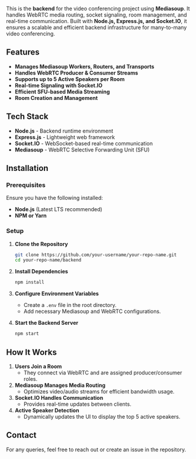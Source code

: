 This is the **backend** for the video conferencing project using **Mediasoup**. It handles WebRTC media routing, socket signaling, room management, and real-time communication. Built with **Node.js, Express.js, and Socket.IO**, it ensures a scalable and efficient backend infrastructure for many-to-many video conferencing.

## Features
- **Manages Mediasoup Workers, Routers, and Transports**
- **Handles WebRTC Producer & Consumer Streams**
- **Supports up to 5 Active Speakers per Room**
- **Real-time Signaling with Socket.IO**
- **Efficient SFU-based Media Streaming**
- **Room Creation and Management**

## Tech Stack
- **Node.js** - Backend runtime environment
- **Express.js** - Lightweight web framework
- **Socket.IO** - WebSocket-based real-time communication
- **Mediasoup** - WebRTC Selective Forwarding Unit (SFU)

## Installation
### Prerequisites
Ensure you have the following installed:
- **Node.js** (Latest LTS recommended)
- **NPM or Yarn**

### Setup
1. **Clone the Repository**
   ```bash
   git clone https://github.com/your-username/your-repo-name.git
   cd your-repo-name/backend
   ```

2. **Install Dependencies**
   ```bash
   npm install
   ```

3. **Configure Environment Variables**
   - Create a `.env` file in the root directory.
   - Add necessary Mediasoup and WebRTC configurations.

4. **Start the Backend Server**
   ```bash
   npm start
   ```

## How It Works
1. **Users Join a Room**
   - They connect via WebRTC and are assigned producer/consumer roles.
2. **Mediasoup Manages Media Routing**
   - Optimizes video/audio streams for efficient bandwidth usage.
3. **Socket.IO Handles Communication**
   - Provides real-time updates between clients.
4. **Active Speaker Detection**
   - Dynamically updates the UI to display the top 5 active speakers.

## Contact
For any queries, feel free to reach out or create an issue in the repository.



